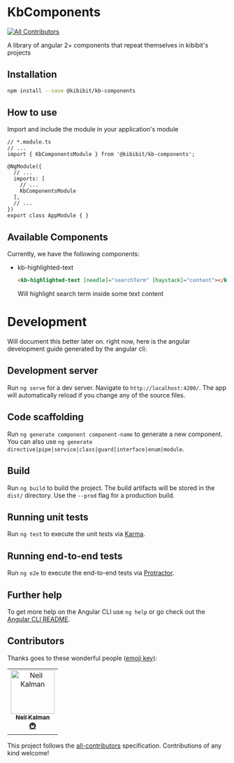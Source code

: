 # KbComponents
[![All Contributors](https://img.shields.io/badge/all_contributors-1-orange.svg?style=flat-square)](#contributors)

A library of angular 2+ components that repeat themselves in kibibit's projects

## Installation

```bash
npm install --save @kibibit/kb-components
```

## How to use

Import and include the module in your application's module

```
// *.module.ts
// ...
import { KbComponentsModule } from '@kibibit/kb-components';

@NgModule({
  // ...
  imports: [
    // ...
    KbComponentsModule
  ],
  // ...
})
export class AppModule { }
```

## Available Components

Currently, we have the following components:
- kb-highlighted-text
  ```html
  <kb-highlighted-text [needle]="searchTerm" [haystack]="content"></kb-highlighted-text>
  ```
  Will highlight search term inside some text content

# Development

Will document this better later on. right now,
here is the angular development guide generated by the angular cli:

## Development server

Run `ng serve` for a dev server. Navigate to `http://localhost:4200/`. The app will automatically reload if you change any of the source files.

## Code scaffolding

Run `ng generate component component-name` to generate a new component. You can also use `ng generate directive|pipe|service|class|guard|interface|enum|module`.

## Build

Run `ng build` to build the project. The build artifacts will be stored in the `dist/` directory. Use the `--prod` flag for a production build.

## Running unit tests

Run `ng test` to execute the unit tests via [Karma](https://karma-runner.github.io).

## Running end-to-end tests

Run `ng e2e` to execute the end-to-end tests via [Protractor](http://www.protractortest.org/).

## Further help

To get more help on the Angular CLI use `ng help` or go check out the [Angular CLI README](https://github.com/angular/angular-cli/blob/master/README.md).

## Contributors

Thanks goes to these wonderful people ([emoji key](https://allcontributors.org/docs/en/emoji-key)):

<!-- ALL-CONTRIBUTORS-LIST:START - Do not remove or modify this section -->
<!-- prettier-ignore -->
<table><tr><td align="center"><a href="http://thatkookooguy.kibibit.io"><img src="https://avatars3.githubusercontent.com/u/10427304?v=4" width="100px;" alt="Neil Kalman"/><br /><sub><b>Neil Kalman</b></sub></a><br /><a href="#infra-Thatkookooguy" title="Infrastructure (Hosting, Build-Tools, etc)">🚇</a></td></tr></table>
<!-- ALL-CONTRIBUTORS-LIST:END -->

This project follows the [all-contributors](https://github.com/all-contributors/all-contributors) specification. Contributions of any kind welcome!
